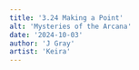 ```yaml
---
title: '3.24 Making a Point'
alt: 'Mysteries of the Arcana'
date: '2024-10-03'
author: 'J Gray'
artist: 'Keira'
---
```

